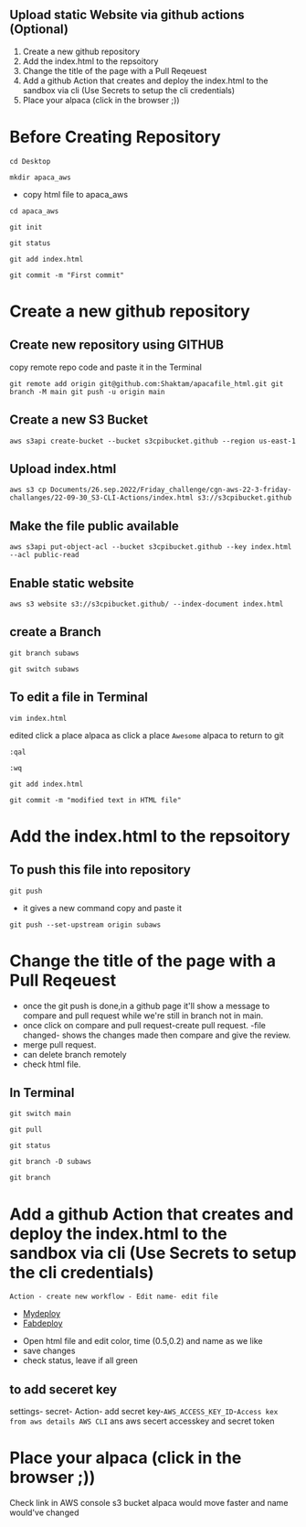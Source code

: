 ## Upload static Website via github actions (Optional)

1. Create a new github repository
1. Add the index.html to the repsoitory
1. Change the title of the page with a Pull Reqeuest
1. Add a github Action that creates and deploy the index.html to the sandbox via cli (Use Secrets to setup the cli credentials)
1. Place your alpaca (click in the browser ;))

# Before Creating Repository

`cd Desktop`

`mkdir apaca_aws`

- copy html file to apaca_aws
 
`cd apaca_aws`

`git init`

`git status`

`git add index.html`

`git commit -m "First commit"`

# Create a new github repository
## Create new repository using GITHUB
copy remote repo code and paste it in the Terminal

`git remote add origin git@github.com:Shaktam/apacafile_html.git
git branch -M main
git push -u origin main
`

## Create a new S3 Bucket
`aws s3api create-bucket --bucket s3cpibucket.github --region us-east-1 `

## Upload index.html
`aws s3 cp Documents/26.sep.2022/Friday_challenge/cgn-aws-22-3-friday-challanges/22-09-30_S3-CLI-Actions/index.html s3://s3cpibucket.github`   

## Make the file public available
`aws s3api put-object-acl --bucket s3cpibucket.github --key index.html --acl public-read`   

## Enable static website 
`aws s3 website s3://s3cpibucket.github/ --index-document index.html`

## create a Branch
`git branch subaws`

`git switch subaws`

## To edit a file in Terminal
`vim index.html`

edited click a place alpaca as click a place `Awesome` alpaca
 to return to git

`:qal`

`:wq`

`git add index.html`

`git commit -m "modified text in HTML file"`

# Add the index.html to the repsoitory

## To push this file into repository

`git push`

- it gives a new command copy and paste it

`git push --set-upstream origin subaws`

# Change the title of the page with a Pull Reqeuest

- once the git push is done,in a github page it'll show a message to compare and pull request while we're still in branch not in main.
- once click on compare and pull request-create pull request.
-file changed- shows the changes made then compare and give the review.
- merge pull request.
- can delete branch remotely
- check html file.
## In Terminal

`git switch main`

`git pull`

`git status`

`git branch -D subaws`

`git branch`

# Add a github Action that creates and deploy the index.html to the sandbox via cli (Use Secrets to setup the cli credentials)

`Action - create new workflow - Edit name- edit file `

- [Mydeploy](Edited_deployfile.md/my_df.md)
- [Fabdeploy](Edited_deployfile.md/fab_df.md)
* Open html file and edit color, time (0.5,0.2) and name as we like
* save changes
* check status, leave if all green

## to add seceret key

settings- secret- Action- add secret key-`AWS_ACCESS_KEY_ID`-`Access kex from aws details AWS CLI` ans aws secert accesskey and secret token


# Place your alpaca (click in the browser ;))

Check link in AWS console s3 bucket alpaca would move faster and name would've changed
